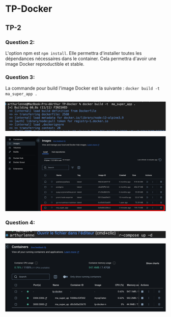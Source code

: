 # TP-Docker

## TP-2

### Question 2:

L'option npm est `npm install`. Elle permettra d'installer toutes les dépendances nécessaires dans le container. Cela permettra d'avoir une image Docker reproductible et stable.

### Question 3:

La commande pour build l'image Docker est la suivante : `docker build -t ma_super_app .`<br><br>![alt text](./img/q3_image_1.png)

![alt text](./img/q3_image_2.png)

### Question 4:

![alt text](./img/q4_image_1.png)

![alt text](./img/q4_image_2.png)